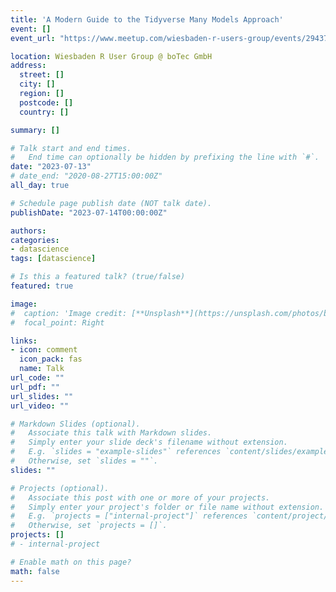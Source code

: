 ```yaml
---
title: 'A Modern Guide to the Tidyverse Many Models Approach'
event: []
event_url: "https://www.meetup.com/wiesbaden-r-users-group/events/294372396/"

location: Wiesbaden R User Group @ boTec GmbH
address:
  street: []
  city: []
  region: []
  postcode: []
  country: []

summary: []

# Talk start and end times.
#   End time can optionally be hidden by prefixing the line with `#`.
date: "2023-07-13"
# date_end: "2020-08-27T15:00:00Z"
all_day: true

# Schedule page publish date (NOT talk date).
publishDate: "2023-07-14T00:00:00Z"

authors: 
categories:
- datascience
tags: [datascience]

# Is this a featured talk? (true/false)
featured: true

image:
#  caption: 'Image credit: [**Unsplash**](https://unsplash.com/photos/bzdhc5b3Bxs)'
#  focal_point: Right

links:
- icon: comment
  icon_pack: fas
  name: Talk
url_code: ""
url_pdf: ""
url_slides: ""
url_video: ""

# Markdown Slides (optional).
#   Associate this talk with Markdown slides.
#   Simply enter your slide deck's filename without extension.
#   E.g. `slides = "example-slides"` references `content/slides/example-slides.md`.
#   Otherwise, set `slides = ""`.
slides: ""

# Projects (optional).
#   Associate this post with one or more of your projects.
#   Simply enter your project's folder or file name without extension.
#   E.g. `projects = ["internal-project"]` references `content/project/deep-learning/index.md`.
#   Otherwise, set `projects = []`.
projects: []
# - internal-project

# Enable math on this page?
math: false
---
```

